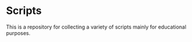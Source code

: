 Scripts
=
This is a repository for collecting a variety of scripts mainly for educational purposes.
